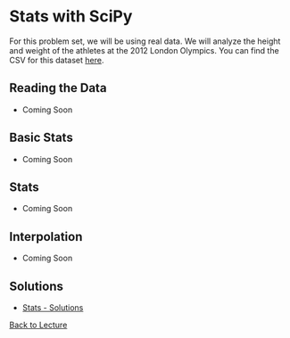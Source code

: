 # Stats with SciPy

For this problem set, we will be using real data. We will analyze the height and weight of the athletes at the 2012 London Olympics. You can find the CSV for this dataset [here](https://raw.githubusercontent.com/theJollySin/python_for_scientists/master/classes/11_scipy/london_2012_olympic_athlete_data.csv).

## Reading the Data

 * Coming Soon

## Basic Stats

 * Coming Soon

## Stats

 * Coming Soon

## Interpolation

 * Coming Soon


## Solutions

* [Stats - Solutions](problem_set_1_solutions.md)


[Back to Lecture](lecture_11.md)
